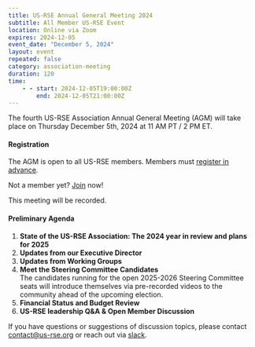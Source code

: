 ```yaml
---
title: US-RSE Annual General Meeting 2024
subtitle: All Member US-RSE Event
location: Online via Zoom
expires: 2024-12-05
event_date: "December 5, 2024"
layout: event
repeated: false
category: association-meeting
duration: 120
time:
    - - start: 2024-12-05T19:00:00Z
        end: 2024-12-05T21:00:00Z
---
```


The fourth US-RSE Association Annual General Meeting (AGM) will take place on Thursday December 5th, 2024 at 11 AM PT / 2 PM ET.

#### Registration

The AGM is open to all US-RSE members. 
Members must [register in advance](https://zoom.us/meeting/register/tJEsfu2qrzgrGtMOQAQfLAc3Cw8uiYdxueao ).

Not a member yet? [Join](https://us-rse.org/join/) now!

This meeting will be recorded. 

#### Preliminary Agenda

1. **State of the US-RSE Association: The 2024 year in review and plans for 2025**
2. **Updates from our Executive Director**
1. **Updates from Working Groups**  
1. **Meet the Steering Committee Candidates**  
  The candidates running for the open 2025-2026 Steering Committee seats will introduce themselves via pre-recorded videos to the community ahead of the upcoming election.
1. **Financial Status and Budget Review**  
1. **US-RSE leadership Q&A & Open Member Discussion**  


If you have questions or suggestions of discussion topics, please contact [contact@us-rse.org](mailto:contact@us-rse.org) or reach out via [slack](https://usrse.slack.com/).
